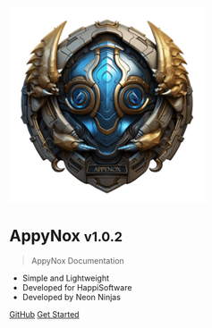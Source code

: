 <img src="_media/icon.png" alt="AppyNox Logo" width="350" height="350">

<h1>AppyNox <small>v1.0.2</small></h1>

> AppyNox Documentation

- Simple and Lightweight
- Developed for HappiSoftware
- Developed by Neon Ninjas

[GitHub](https://github.com/HappiSoftware/AppyNox)
[Get Started](#Introduction)
